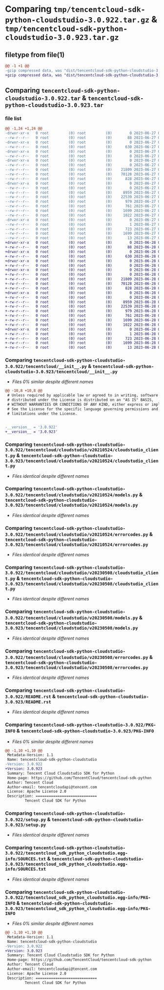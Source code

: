 # Comparing `tmp/tencentcloud-sdk-python-cloudstudio-3.0.922.tar.gz` & `tmp/tencentcloud-sdk-python-cloudstudio-3.0.923.tar.gz`

## filetype from file(1)

```diff
@@ -1 +1 @@
-gzip compressed data, was "dist/tencentcloud-sdk-python-cloudstudio-3.0.922.tar", last modified: Tue Jun 27 00:21:04 2023, max compression
+gzip compressed data, was "dist/tencentcloud-sdk-python-cloudstudio-3.0.923.tar", last modified: Wed Jun 28 00:23:13 2023, max compression
```

## Comparing `tencentcloud-sdk-python-cloudstudio-3.0.922.tar` & `tencentcloud-sdk-python-cloudstudio-3.0.923.tar`

### file list

```diff
@@ -1,24 +1,24 @@
-drwxr-xr-x   0 root         (0) root         (0)        0 2023-06-27 00:21:04.000000 tencentcloud-sdk-python-cloudstudio-3.0.922/
--rw-r--r--   0 root         (0) root         (0)       88 2023-06-27 00:21:04.000000 tencentcloud-sdk-python-cloudstudio-3.0.922/setup.cfg
-drwxr-xr-x   0 root         (0) root         (0)        0 2023-06-27 00:21:04.000000 tencentcloud-sdk-python-cloudstudio-3.0.922/tencentcloud/
--rw-r--r--   0 root         (0) root         (0)      630 2023-06-27 00:21:04.000000 tencentcloud-sdk-python-cloudstudio-3.0.922/tencentcloud/__init__.py
-drwxr-xr-x   0 root         (0) root         (0)        0 2023-06-27 00:21:04.000000 tencentcloud-sdk-python-cloudstudio-3.0.922/tencentcloud/cloudstudio/
--rw-r--r--   0 root         (0) root         (0)        0 2023-06-27 00:21:04.000000 tencentcloud-sdk-python-cloudstudio-3.0.922/tencentcloud/cloudstudio/__init__.py
-drwxr-xr-x   0 root         (0) root         (0)        0 2023-06-27 00:21:04.000000 tencentcloud-sdk-python-cloudstudio-3.0.922/tencentcloud/cloudstudio/v20210524/
--rw-r--r--   0 root         (0) root         (0)        0 2023-06-27 00:21:04.000000 tencentcloud-sdk-python-cloudstudio-3.0.922/tencentcloud/cloudstudio/v20210524/__init__.py
--rw-r--r--   0 root         (0) root         (0)    21809 2023-06-27 00:21:04.000000 tencentcloud-sdk-python-cloudstudio-3.0.922/tencentcloud/cloudstudio/v20210524/cloudstudio_client.py
--rw-r--r--   0 root         (0) root         (0)    70128 2023-06-27 00:21:04.000000 tencentcloud-sdk-python-cloudstudio-3.0.922/tencentcloud/cloudstudio/v20210524/models.py
--rw-r--r--   0 root         (0) root         (0)      828 2023-06-27 00:21:04.000000 tencentcloud-sdk-python-cloudstudio-3.0.922/tencentcloud/cloudstudio/v20210524/errorcodes.py
-drwxr-xr-x   0 root         (0) root         (0)        0 2023-06-27 00:21:04.000000 tencentcloud-sdk-python-cloudstudio-3.0.922/tencentcloud/cloudstudio/v20230508/
--rw-r--r--   0 root         (0) root         (0)        0 2023-06-27 00:21:04.000000 tencentcloud-sdk-python-cloudstudio-3.0.922/tencentcloud/cloudstudio/v20230508/__init__.py
--rw-r--r--   0 root         (0) root         (0)     8959 2023-06-27 00:21:04.000000 tencentcloud-sdk-python-cloudstudio-3.0.922/tencentcloud/cloudstudio/v20230508/cloudstudio_client.py
--rw-r--r--   0 root         (0) root         (0)    22539 2023-06-27 00:21:04.000000 tencentcloud-sdk-python-cloudstudio-3.0.922/tencentcloud/cloudstudio/v20230508/models.py
--rw-r--r--   0 root         (0) root         (0)      979 2023-06-27 00:21:04.000000 tencentcloud-sdk-python-cloudstudio-3.0.922/tencentcloud/cloudstudio/v20230508/errorcodes.py
--rw-r--r--   0 root         (0) root         (0)      761 2023-06-27 00:21:04.000000 tencentcloud-sdk-python-cloudstudio-3.0.922/README.rst
--rw-r--r--   0 root         (0) root         (0)     1699 2023-06-27 00:21:04.000000 tencentcloud-sdk-python-cloudstudio-3.0.922/PKG-INFO
--rw-r--r--   0 root         (0) root         (0)     1022 2023-06-27 00:21:04.000000 tencentcloud-sdk-python-cloudstudio-3.0.922/setup.py
-drwxr-xr-x   0 root         (0) root         (0)        0 2023-06-27 00:21:04.000000 tencentcloud-sdk-python-cloudstudio-3.0.922/tencentcloud_sdk_python_cloudstudio.egg-info/
--rw-r--r--   0 root         (0) root         (0)        1 2023-06-27 00:21:04.000000 tencentcloud-sdk-python-cloudstudio-3.0.922/tencentcloud_sdk_python_cloudstudio.egg-info/dependency_links.txt
--rw-r--r--   0 root         (0) root         (0)      723 2023-06-27 00:21:04.000000 tencentcloud-sdk-python-cloudstudio-3.0.922/tencentcloud_sdk_python_cloudstudio.egg-info/SOURCES.txt
--rw-r--r--   0 root         (0) root         (0)     1699 2023-06-27 00:21:04.000000 tencentcloud-sdk-python-cloudstudio-3.0.922/tencentcloud_sdk_python_cloudstudio.egg-info/PKG-INFO
--rw-r--r--   0 root         (0) root         (0)       13 2023-06-27 00:21:04.000000 tencentcloud-sdk-python-cloudstudio-3.0.922/tencentcloud_sdk_python_cloudstudio.egg-info/top_level.txt
+drwxr-xr-x   0 root         (0) root         (0)        0 2023-06-28 00:23:13.000000 tencentcloud-sdk-python-cloudstudio-3.0.923/
+-rw-r--r--   0 root         (0) root         (0)       88 2023-06-28 00:23:13.000000 tencentcloud-sdk-python-cloudstudio-3.0.923/setup.cfg
+drwxr-xr-x   0 root         (0) root         (0)        0 2023-06-28 00:23:13.000000 tencentcloud-sdk-python-cloudstudio-3.0.923/tencentcloud/
+-rw-r--r--   0 root         (0) root         (0)      630 2023-06-28 00:23:13.000000 tencentcloud-sdk-python-cloudstudio-3.0.923/tencentcloud/__init__.py
+drwxr-xr-x   0 root         (0) root         (0)        0 2023-06-28 00:23:13.000000 tencentcloud-sdk-python-cloudstudio-3.0.923/tencentcloud/cloudstudio/
+-rw-r--r--   0 root         (0) root         (0)        0 2023-06-28 00:23:13.000000 tencentcloud-sdk-python-cloudstudio-3.0.923/tencentcloud/cloudstudio/__init__.py
+drwxr-xr-x   0 root         (0) root         (0)        0 2023-06-28 00:23:13.000000 tencentcloud-sdk-python-cloudstudio-3.0.923/tencentcloud/cloudstudio/v20210524/
+-rw-r--r--   0 root         (0) root         (0)        0 2023-06-28 00:23:13.000000 tencentcloud-sdk-python-cloudstudio-3.0.923/tencentcloud/cloudstudio/v20210524/__init__.py
+-rw-r--r--   0 root         (0) root         (0)    21809 2023-06-28 00:23:13.000000 tencentcloud-sdk-python-cloudstudio-3.0.923/tencentcloud/cloudstudio/v20210524/cloudstudio_client.py
+-rw-r--r--   0 root         (0) root         (0)    70128 2023-06-28 00:23:13.000000 tencentcloud-sdk-python-cloudstudio-3.0.923/tencentcloud/cloudstudio/v20210524/models.py
+-rw-r--r--   0 root         (0) root         (0)      828 2023-06-28 00:23:13.000000 tencentcloud-sdk-python-cloudstudio-3.0.923/tencentcloud/cloudstudio/v20210524/errorcodes.py
+drwxr-xr-x   0 root         (0) root         (0)        0 2023-06-28 00:23:13.000000 tencentcloud-sdk-python-cloudstudio-3.0.923/tencentcloud/cloudstudio/v20230508/
+-rw-r--r--   0 root         (0) root         (0)        0 2023-06-28 00:23:13.000000 tencentcloud-sdk-python-cloudstudio-3.0.923/tencentcloud/cloudstudio/v20230508/__init__.py
+-rw-r--r--   0 root         (0) root         (0)     8959 2023-06-28 00:23:13.000000 tencentcloud-sdk-python-cloudstudio-3.0.923/tencentcloud/cloudstudio/v20230508/cloudstudio_client.py
+-rw-r--r--   0 root         (0) root         (0)    22539 2023-06-28 00:23:13.000000 tencentcloud-sdk-python-cloudstudio-3.0.923/tencentcloud/cloudstudio/v20230508/models.py
+-rw-r--r--   0 root         (0) root         (0)      979 2023-06-28 00:23:13.000000 tencentcloud-sdk-python-cloudstudio-3.0.923/tencentcloud/cloudstudio/v20230508/errorcodes.py
+-rw-r--r--   0 root         (0) root         (0)      761 2023-06-28 00:23:13.000000 tencentcloud-sdk-python-cloudstudio-3.0.923/README.rst
+-rw-r--r--   0 root         (0) root         (0)     1699 2023-06-28 00:23:13.000000 tencentcloud-sdk-python-cloudstudio-3.0.923/PKG-INFO
+-rw-r--r--   0 root         (0) root         (0)     1022 2023-06-28 00:23:13.000000 tencentcloud-sdk-python-cloudstudio-3.0.923/setup.py
+drwxr-xr-x   0 root         (0) root         (0)        0 2023-06-28 00:23:13.000000 tencentcloud-sdk-python-cloudstudio-3.0.923/tencentcloud_sdk_python_cloudstudio.egg-info/
+-rw-r--r--   0 root         (0) root         (0)        1 2023-06-28 00:23:13.000000 tencentcloud-sdk-python-cloudstudio-3.0.923/tencentcloud_sdk_python_cloudstudio.egg-info/dependency_links.txt
+-rw-r--r--   0 root         (0) root         (0)      723 2023-06-28 00:23:13.000000 tencentcloud-sdk-python-cloudstudio-3.0.923/tencentcloud_sdk_python_cloudstudio.egg-info/SOURCES.txt
+-rw-r--r--   0 root         (0) root         (0)     1699 2023-06-28 00:23:13.000000 tencentcloud-sdk-python-cloudstudio-3.0.923/tencentcloud_sdk_python_cloudstudio.egg-info/PKG-INFO
+-rw-r--r--   0 root         (0) root         (0)       13 2023-06-28 00:23:13.000000 tencentcloud-sdk-python-cloudstudio-3.0.923/tencentcloud_sdk_python_cloudstudio.egg-info/top_level.txt
```

### Comparing `tencentcloud-sdk-python-cloudstudio-3.0.922/tencentcloud/__init__.py` & `tencentcloud-sdk-python-cloudstudio-3.0.923/tencentcloud/__init__.py`

 * *Files 0% similar despite different names*

```diff
@@ -10,8 +10,8 @@
 # Unless required by applicable law or agreed to in writing, software
 # distributed under the License is distributed on an "AS IS" BASIS,
 # WITHOUT WARRANTIES OR CONDITIONS OF ANY KIND, either express or implied.
 # See the License for the specific language governing permissions and
 # limitations under the License.
 
 
-__version__ = '3.0.922'
+__version__ = '3.0.923'
```

### Comparing `tencentcloud-sdk-python-cloudstudio-3.0.922/tencentcloud/cloudstudio/v20210524/cloudstudio_client.py` & `tencentcloud-sdk-python-cloudstudio-3.0.923/tencentcloud/cloudstudio/v20210524/cloudstudio_client.py`

 * *Files identical despite different names*

### Comparing `tencentcloud-sdk-python-cloudstudio-3.0.922/tencentcloud/cloudstudio/v20210524/models.py` & `tencentcloud-sdk-python-cloudstudio-3.0.923/tencentcloud/cloudstudio/v20210524/models.py`

 * *Files identical despite different names*

### Comparing `tencentcloud-sdk-python-cloudstudio-3.0.922/tencentcloud/cloudstudio/v20210524/errorcodes.py` & `tencentcloud-sdk-python-cloudstudio-3.0.923/tencentcloud/cloudstudio/v20210524/errorcodes.py`

 * *Files identical despite different names*

### Comparing `tencentcloud-sdk-python-cloudstudio-3.0.922/tencentcloud/cloudstudio/v20230508/cloudstudio_client.py` & `tencentcloud-sdk-python-cloudstudio-3.0.923/tencentcloud/cloudstudio/v20230508/cloudstudio_client.py`

 * *Files identical despite different names*

### Comparing `tencentcloud-sdk-python-cloudstudio-3.0.922/tencentcloud/cloudstudio/v20230508/models.py` & `tencentcloud-sdk-python-cloudstudio-3.0.923/tencentcloud/cloudstudio/v20230508/models.py`

 * *Files identical despite different names*

### Comparing `tencentcloud-sdk-python-cloudstudio-3.0.922/tencentcloud/cloudstudio/v20230508/errorcodes.py` & `tencentcloud-sdk-python-cloudstudio-3.0.923/tencentcloud/cloudstudio/v20230508/errorcodes.py`

 * *Files identical despite different names*

### Comparing `tencentcloud-sdk-python-cloudstudio-3.0.922/README.rst` & `tencentcloud-sdk-python-cloudstudio-3.0.923/README.rst`

 * *Files identical despite different names*

### Comparing `tencentcloud-sdk-python-cloudstudio-3.0.922/PKG-INFO` & `tencentcloud-sdk-python-cloudstudio-3.0.923/PKG-INFO`

 * *Files 0% similar despite different names*

```diff
@@ -1,10 +1,10 @@
 Metadata-Version: 1.1
 Name: tencentcloud-sdk-python-cloudstudio
-Version: 3.0.922
+Version: 3.0.923
 Summary: Tencent Cloud Cloudstudio SDK for Python
 Home-page: https://github.com/TencentCloud/tencentcloud-sdk-python
 Author: Tencent Cloud
 Author-email: tencentcloudapi@tencent.com
 License: Apache License 2.0
 Description: ============================
         Tencent Cloud SDK for Python
```

### Comparing `tencentcloud-sdk-python-cloudstudio-3.0.922/setup.py` & `tencentcloud-sdk-python-cloudstudio-3.0.923/setup.py`

 * *Files identical despite different names*

### Comparing `tencentcloud-sdk-python-cloudstudio-3.0.922/tencentcloud_sdk_python_cloudstudio.egg-info/SOURCES.txt` & `tencentcloud-sdk-python-cloudstudio-3.0.923/tencentcloud_sdk_python_cloudstudio.egg-info/SOURCES.txt`

 * *Files identical despite different names*

### Comparing `tencentcloud-sdk-python-cloudstudio-3.0.922/tencentcloud_sdk_python_cloudstudio.egg-info/PKG-INFO` & `tencentcloud-sdk-python-cloudstudio-3.0.923/tencentcloud_sdk_python_cloudstudio.egg-info/PKG-INFO`

 * *Files 0% similar despite different names*

```diff
@@ -1,10 +1,10 @@
 Metadata-Version: 1.1
 Name: tencentcloud-sdk-python-cloudstudio
-Version: 3.0.922
+Version: 3.0.923
 Summary: Tencent Cloud Cloudstudio SDK for Python
 Home-page: https://github.com/TencentCloud/tencentcloud-sdk-python
 Author: Tencent Cloud
 Author-email: tencentcloudapi@tencent.com
 License: Apache License 2.0
 Description: ============================
         Tencent Cloud SDK for Python
```

